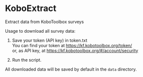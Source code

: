 # KoboExtract
Extract data from KoboToolbox surveys  

Usage to download all survey data:  
1) Save your token (API key) in token.txt  
You can find your token at https://kf.kobotoolbox.org/token/  
or, as API key, at https://kf.kobotoolbox.org/#/account/security

2) Run the script.  

All downloaded data will be saved by default in the `data` directory.
